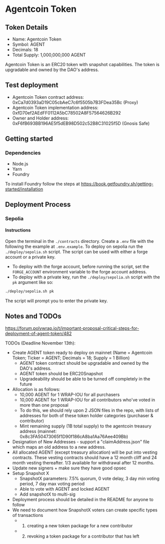 # Agentcoin Token
## Token Details
- Name: Agentcoin Token
- Symbol: AGENT
- Decimals: 18
- Total Supply: 1,000,000,000 AGENT

Agentcoin Token is an ERC20 token with snapshot capabilities. The token is upgradable and owned by the DAO's address.

## Test deployment

- Agentcoin Token contract address: 0xCa7d0393aD19C05cbAeC7c6f5505b7B3FDea35Bc (Proxy)
- Agentcoin Token implementation address: 0xfD70ef2AEdFF0112A5bC78502A8F57564626B292
- Owner and Holder address: 0xF6fB693BB196AE5f5dEB98D502c52B8C31025f5D (Gnosis Safe)

## Getting started
### Dependencies
- Node.js
- Yarn
- Foundry

To install Foundry follow the steps at https://book.getfoundry.sh/getting-started/installation

## Deployment Process
### Sepolia

#### Instructions
Open the terminal in the `./contracts` directory.
Create a `.env` file with the following the example at `.env.example`.
To deploy on sepolia run the `./deploy/sepolia.sh` script.
The script can be used with either a forge account or a private key.

- To deploy with the forge account, before running the script, set the `FORGE_ACCOUNT` environment variable to the forge account address.
- To deploy with a private key, run the `./deploy/sepolia.sh` script with the `pk` argument like so:
```bash
./deploy/sepolia.sh pk
```
The script will prompt you to enter the private key.

## Notes and TODOs
https://forum.polywrap.io/t/important-proposal-critical-steps-for-deployment-of-agent-token/482

TODOs (Deadline November 13th):
* Create AGENT token ready to deploy on mainnet (Name = Agentcoin Token; Ticker = AGENT; Decimals = 18; Supply = 1 Billion)
  * AGENT token contract should be upgradable and owned by the DAO's address.
  * AGENT token should be ERC20Snapshot
  * Upgradeability should be able to be turned off completely in the future
* Allocation is as follows:
  * 10,000 AGENT for 1 WRAP-IOU for all purchasers
  * 10,000 AGENT for 1 WRAP-IOU for all contributors who've voted in more than one proposal
  * To do this, we should rely upon 2 JSON files in the repo, with lists of addresses for both of these token holder categories (purchaser & contributor)
  * Mint remaining supply (1B total supply) to the agentcoin treasury address (mainnet: 0x8c3FA50473065f1D90f186cA8ba1Aa76Aee409Bb)
* Designation of New Addresses - support a "claimAddress.json" file which maps an old address to a new address.
* All allocated AGENT (except treasury allocation) will be put into vesting contracts. These vesting contracts should have a 12 month cliff and 24 month vesting thereafter. 1/3 available for withdrawal after 12 months.
* Update new signers + make sure they have good opsec
* Setup Snapshot X
  * SnapshotX parameters: 7.5% quorum, 0 vote delay, 3 day min voting period, 7 day max voting period
  * Able to vote with AGENT and locked AGENT
  * Add snapshotX to multi-sig
* Deployment process should be detailed in the README for anyone to follow
* We need to document how SnapshotX voters can create specific types of transactions
  * 1. creating a new token package for a new contributor
  * 2. revoking a token package for a contributor that has left